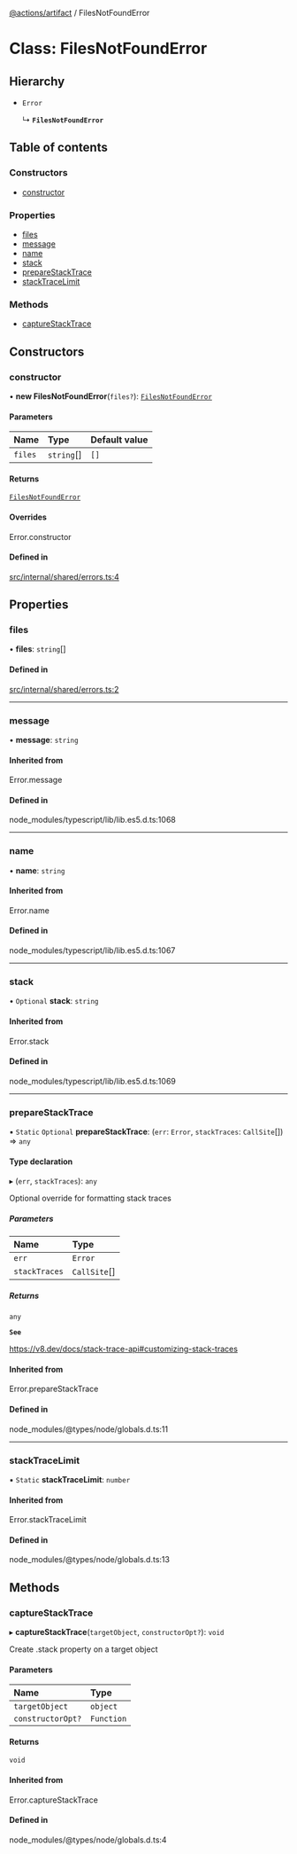 [@actions/artifact](../README.md) / FilesNotFoundError

# Class: FilesNotFoundError

## Hierarchy

- `Error`

  ↳ **`FilesNotFoundError`**

## Table of contents

### Constructors

- [constructor](FilesNotFoundError.md#constructor)

### Properties

- [files](FilesNotFoundError.md#files)
- [message](FilesNotFoundError.md#message)
- [name](FilesNotFoundError.md#name)
- [stack](FilesNotFoundError.md#stack)
- [prepareStackTrace](FilesNotFoundError.md#preparestacktrace)
- [stackTraceLimit](FilesNotFoundError.md#stacktracelimit)

### Methods

- [captureStackTrace](FilesNotFoundError.md#capturestacktrace)

## Constructors

### constructor

• **new FilesNotFoundError**(`files?`): [`FilesNotFoundError`](FilesNotFoundError.md)

#### Parameters

| Name | Type | Default value |
| :------ | :------ | :------ |
| `files` | `string`[] | `[]` |

#### Returns

[`FilesNotFoundError`](FilesNotFoundError.md)

#### Overrides

Error.constructor

#### Defined in

[src/internal/shared/errors.ts:4](https://github.com/actions/toolkit/blob/daf23ba/packages/artifact/src/internal/shared/errors.ts#L4)

## Properties

### files

• **files**: `string`[]

#### Defined in

[src/internal/shared/errors.ts:2](https://github.com/actions/toolkit/blob/daf23ba/packages/artifact/src/internal/shared/errors.ts#L2)

___

### message

• **message**: `string`

#### Inherited from

Error.message

#### Defined in

node_modules/typescript/lib/lib.es5.d.ts:1068

___

### name

• **name**: `string`

#### Inherited from

Error.name

#### Defined in

node_modules/typescript/lib/lib.es5.d.ts:1067

___

### stack

• `Optional` **stack**: `string`

#### Inherited from

Error.stack

#### Defined in

node_modules/typescript/lib/lib.es5.d.ts:1069

___

### prepareStackTrace

▪ `Static` `Optional` **prepareStackTrace**: (`err`: `Error`, `stackTraces`: `CallSite`[]) => `any`

#### Type declaration

▸ (`err`, `stackTraces`): `any`

Optional override for formatting stack traces

##### Parameters

| Name | Type |
| :------ | :------ |
| `err` | `Error` |
| `stackTraces` | `CallSite`[] |

##### Returns

`any`

**`See`**

https://v8.dev/docs/stack-trace-api#customizing-stack-traces

#### Inherited from

Error.prepareStackTrace

#### Defined in

node_modules/@types/node/globals.d.ts:11

___

### stackTraceLimit

▪ `Static` **stackTraceLimit**: `number`

#### Inherited from

Error.stackTraceLimit

#### Defined in

node_modules/@types/node/globals.d.ts:13

## Methods

### captureStackTrace

▸ **captureStackTrace**(`targetObject`, `constructorOpt?`): `void`

Create .stack property on a target object

#### Parameters

| Name | Type |
| :------ | :------ |
| `targetObject` | `object` |
| `constructorOpt?` | `Function` |

#### Returns

`void`

#### Inherited from

Error.captureStackTrace

#### Defined in

node_modules/@types/node/globals.d.ts:4
